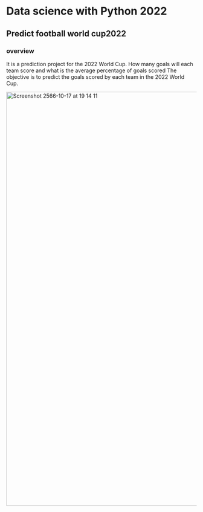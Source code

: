 # Data science with Python 2022 #

## Predict football world cup2022 ##

### overview ###
It is a prediction project for the 2022 World Cup. How many goals will each team score and what is the average percentage of goals scored
The objective is to predict the goals scored by each team in the 2022 World Cup.

<img width="1092" alt="Screenshot 2566-10-17 at 19 14 11" src="https://github.com/hilmanyusoh/Fundamental_Data_Science/assets/118374893/9c6198fb-bfb1-4d0d-a117-dec1b2c12787">

